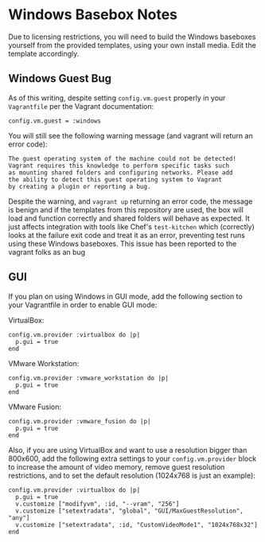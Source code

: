 Windows Basebox Notes
=====================

Due to licensing restrictions, you will need to build the Windows baseboxes
yourself from the provided templates, using your own install media.  Edit
the template accordingly.

Windows Guest Bug
-----------------

As of this writing, despite setting `config.vm.guest` properly in your `Vagrantfile` 
per the Vagrant documentation:

    config.vm.guest = :windows
    
You will still see the following warning message (and vagrant will return an error code):

    The guest operating system of the machine could not be detected!
    Vagrant requires this knowledge to perform specific tasks such
    as mounting shared folders and configuring networks. Please add
    the ability to detect this guest operating system to Vagrant
    by creating a plugin or reporting a bug.

Despite the warning, and `vagrant up` returning an error code, the message is benign and if
the templates from this repository are used, the box will load and function correctly and
shared folders will behave as expected.  It just affects integration with tools like Chef's 
`test-kitchen` which (correctly) looks at the failure exit code and treat it as an error,
preventing test runs using these Windows baseboxes.  This issue has been reported to 
the vagrant folks as an bug

GUI
---

If you plan on using Windows in GUI mode, add the following section to your
Vagrantfile in order to enable GUI mode:

VirtualBox:

    config.vm.provider :virtualbox do |p|
      p.gui = true
    end

VMware Workstation:

    config.vm.provider :vmware_workstation do |p|
      p.gui = true
    end

VMware Fusion:

    config.vm.provider :vmware_fusion do |p|
      p.gui = true
    end

Also, if you are using VirtualBox and want to use a resolution bigger than
800x600, add the following extra settings to your `config.vm.provider` block
to increase the amount of video memory, remove guest resolution restrictions,
and to set the default resolution (1024x768 is just an example):

    config.vm.provider :virtualbox do |p|
      p.gui = true
      v.customize ["modifyvm", :id, "--vram", "256"]
      v.customize ["setextradata", "global", "GUI/MaxGuestResolution", "any"]
      v.customize ["setextradata", :id, "CustomVideoMode1", "1024x768x32"]
    end
